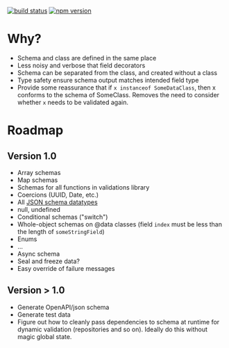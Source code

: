 [![build status](https://circleci.com/gh/deckchair-technicians/vicets.svg?style=shield&circle-token=4c1dca1339ec95af57915dfc0db864c3ff5a0ab8)](https://circleci.com/gh/deckchair-technicians/vicets)
[![npm version](https://badge.fury.io/js/%40deckchair-technicians%2Fvice.svg)](https://badge.fury.io/js/%40deckchair-technicians%2Fvice)


# Why?


* Schema and class are defined in the same place
* Less noisy and verbose that field decorators
* Schema can be separated from the class, and created without a class
* Type safety ensure schema output matches intended field type
* Provide some reassurance that if `x instanceof SomeDataClass`, then x conforms to the schema of SomeClass. Removes the need to consider whether `x` needs to be validated again.

# Roadmap

## Version 1.0

* Array schemas
* Map schemas
* Schemas for all functions in validations library
* Coercions (UUID, Date, etc.)
* All [JSON schema datatypes](https://github.com/OAI/OpenAPI-Specification/blob/master/versions/3.0.1.md#dataTypes)
* null, undefined
* Conditional schemas ("switch")
* Whole-object schemas on @data classes (field `index` must be less than the length of `someStringField`)
* Enums 
* ...
* Async schema
* Seal and freeze data?
* Easy override of failure messages

## Version > 1.0

* Generate OpenAPI/json schema
* Generate test data
* Figure out how to cleanly pass dependencies to schema at runtime for dynamic validation (repositories and so on). Ideally do this without magic global state.
